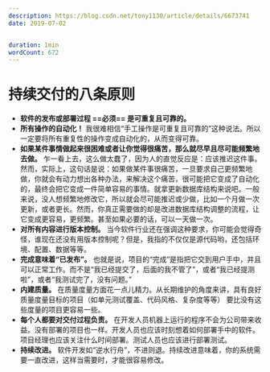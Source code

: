 ```yaml
---
description: https://blog.csdn.net/tony1130/article/details/6673741
date: 2019-07-02


duration: 1min
wordCount: 672
---
```


# 持续交付的八条原则

- **软件的发布或部署过程 ==必须== 是可重复且可靠的。**
- **所有操作的自动化！** 我很难相信“手工操作是可重复且可靠的”这种说法。所以一定要将所有重复性的操作变成自动化的，从而变得可靠。
- **如果某件事情做起来很困难或者让你觉得很痛苦，那么就尽早且尽可能频繁地去做。** 乍一看上去，这么做太蠢了，因为人的直觉反应是：应该推迟这件事。然而，实际上，这句话是说：如果做某件事很痛苦，一旦要求自己更频繁地做，你就会有动力想出各种办法，来解决这个痛苦，很可能把它变成了自动化的，最终会把它变成一件简单容易的事情。就拿更新数据库结构来说吧。一般来说，没人想频繁地修改它，所以就会尽可能推迟或少做，比如一个月做一次更新，或者更长。然而，你真正需要做的却是改进数据库结构调整的流程，让它变成更容易，更频繁。甚至如果必要的话，可以一天做一次。
- **对所有内容进行版本控制。** 当今软件行业还在强调这种要求，你可能会觉得奇怪，谁现在还没有用版本控制呢？但是，我指的不仅仅是源代码哟，还包括环境、配置、数据等等。
- **完成意味着“已发布”。** 也就是说，项目的“完成”是指把它交到用户手中，并且可以正常工作。而不是“我已经提交了，后面的我不管了”，或者“我已经提测啦”，或者“我测试完了，没有问题。”
- **内建质量。** 在质量度量方面花一点儿精力。从长期维护的角度来讲，具有良好质量度量目标的项目（如单元测试覆盖、代码风格、复杂度等等） 要比没有这些度量的项目更容易一些。
- **每个人都要对交付过程负责。** 在开发人员机器上运行的程序不会为公司带来收益。没有部署的项目也一样。开发人员也应该时刻想着如何部署手中的软件。项目经理也应该关注什么时间部署。测试人员也应该进行部署测试。
- **持续改进。** 软件开发如“逆水行舟”，不进则退。持续改进意味着，你的系统需要一直改进，这样当需要时，才能很容易修改。

